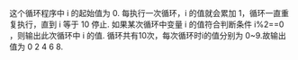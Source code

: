 这个循环程序中 i 的起始值为 0. 每执行一次循环，i 的值就会累加 1，循环一直重复执行，直到 i 等于 10 停止.
如果某次循环中变量 i 的值符合判断条件 i%2==0 ，则输出此次循环中 i 的值.
循环共有10次，每次循环时i的值分别为 0~9.故输出值为 0 2 4 6 8.